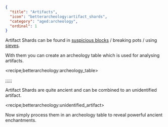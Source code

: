 ```json
{
  "title": "Artifacts",
  "icon": "betterarcheology:artifact_shards",
  "category": "aged:archeology",
  "ordinal": 1
}
```

Artifact Shards can be found in [suspicious blocks](^aged:archeology/suspicious) / breaking pots / using [sieves](^aged:produce/sieve).


With them you can create an archeology table which is used for analysing artifacts.

<recipe;betterarcheology:archeology_table>

;;;;;



Artifact Shards are quite ancient and can be combined to an unidentified artifact.

<recipe;betterarcheology:unidentified_artifact>

Now simply process them in an archeology table to reveal powerful ancient enchantments.